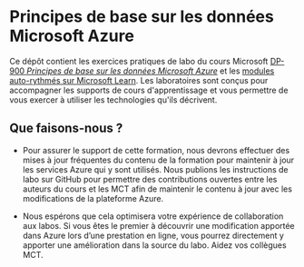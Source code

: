# <a name="microsoft-azure-data-fundamentals"></a>Principes de base sur les données Microsoft Azure

Ce dépôt contient les exercices pratiques de labo du cours Microsoft [DP-900  *Principes de base sur les données Microsoft Azure*](https://docs.microsoft.com/en-us/learn/certifications/courses/dp-900t00) et les [modules auto-rythmés sur Microsoft Learn](https://docs.microsoft.com/en-us/users/23110622/collections/0kjyh8rn5gdrjj/). Les laboratoires sont conçus pour accompagner les supports de cours d'apprentissage et vous permettre de vous exercer à utiliser les technologies qu'ils décrivent. 

## <a name="what-are-we-doing"></a>Que faisons-nous ?

- Pour assurer le support de cette formation, nous devrons effectuer des mises à jour fréquentes du contenu de la formation pour maintenir à jour les services Azure qui y sont utilisés.  Nous publions les instructions de labo sur GitHub pour permettre des contributions ouvertes entre les auteurs du cours et les MCT afin de maintenir le contenu à jour avec les modifications de la plateforme Azure.

- Nous espérons que cela optimisera votre expérience de collaboration aux labos. Si vous êtes le premier à découvrir une modification apportée dans Azure lors d’une prestation en ligne, vous pourrez directement y apporter une amélioration dans la source du labo.  Aidez vos collègues MCT.

